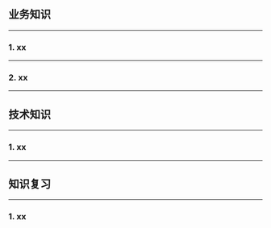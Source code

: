 ## 业务知识

---

### 1. xx

---

### 2. xx

---------------------------------

## 技术知识

---

### 1. xx

---------------------------------

## 知识复习

---

### 1. xx